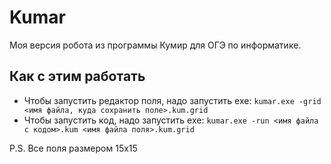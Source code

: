 # Kumar
Моя версия робота из программы Кумир для ОГЭ по информатике.

## Как с этим работать
- Чтобы запустить редактор поля, надо запустить exe:  ```kumar.exe -grid <имя файла, куда сохранить поле>.kum.grid```
- Чтобы запустить код, надо запустить exe: ```kumar.exe -run <имя файла с кодом>.kum <имя файла поля>.kum.grid```

P.S. Все поля размером 15х15